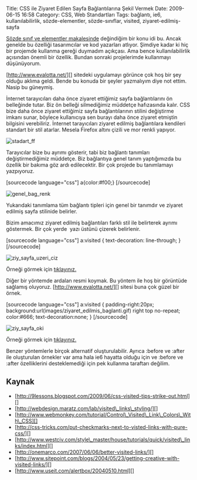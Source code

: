 Title: CSS ile Ziyaret Edilen Sayfa Bağlantılarına Şekil Vermek
Date: 2009-06-15 16:58
Category: CSS, Web Standartları
Tags: bağlantı, ie6, kullanılabilirlik, sözde-elementler, sözde-sınıflar, visited, ziyaret-edilmiş-sayfa

[Sözde sınıf ve elementler makalesinde][] değindiğim bir konu idi bu.
Ancak genelde bu özelliği tasarımcılar ve kod yazarları atlıyor. Şimdiye
kadar ki hiç bir projemde kullanma gereği duymadım açıkçası. Ama bence
kullanılabilirlik açısından önemli bir özellik. Bundan sonraki
projelerimde kullanmayı düşünüyorum.

[http://www.evalotta.net/][] sitedeki uygulamayı görünce çok hoş bir şey
olduğu aklıma geldi. Bende bu konuda bir şeyler yazmalıyım diye not
ettim. Nasip bu güneymiş.

İnternet tarayıcıları daha önce ziyaret ettiğimiz sayfa bağlantılarını
ön belleğinde tutar. Biz ön belleği silmediğimiz müddetçe hafızasında
kalır. CSS bize daha önce ziyaret ettiğimiz sayfa bağlantılarının
stilini değiştirme imkanı sunar, böylece kullanıcıya sen burayı daha
önce ziyaret etmiştin bilgisini verebiliriz. İnternet tarayıcıları
ziyaret edilmiş bağlantılara kendileri standart bir stil atarlar. Mesela
Firefox altını çizili ve mor renkli yapıyor.

![stadart\_ff][]

Tarayıcılar bize bu ayrımı gösterir, tabi biz bağlantı tanımları
değiştirmediğimiz müddetçe. Biz bağlantıya genel tanım yaptığımızda bu
özellik bir bakıma göz ardı edilecektir. Bir çok projede bu tanımlamayı
yazpıyoruz.

[sourcecode language="css"] a{color:\#f00;} [/sourcecode]

![genel\_bag\_renk][]

Yukarıdaki tanımlama tüm bağlantı tipleri için genel bir tanımdır ve
ziyaret edilmiş sayfa stilinide belirler.

Bizim amacımız ziyaret edilmiş bağlantıları farklı stil ile belirterek
ayrımı göstermek. Bir çok yerde  yazı üstünü çizerek belirlenir.

[sourcecode language="css"] a:visited { text-decoration: line-through; }
[/sourcecode]

![ziy\_sayfa\_uzeri\_ciz][]

Örneği görmek için [tıklayınız.][]

Diğer bir yöntemde ardalan resmi koymak. Bu yöntem ile hoş bir görüntüde
sağlamış oluyoruz. [http://www.evalotta.net/][] sitesi buna çok güzel
bir örnek.

[sourcecode language="css"] a:visited { padding-right:20px;
background:url(images/ziyaret\_edilmis\_baglanti.gif) right top
no-repeat; color:\#666; text-decoration:none; } [/sourcecode]

![ziy\_sayfa\_oki][]

Örneği görmek için [tıklayınız.][1]

Benzer yöntemlerle birçok alternatif oluşturulabilir. Ayrıca :before ve
:after ile oluşturulan örnekler var ama hala ie6 hayatta olduğu için ve
:before ve :after özelliklerini desteklemediği için pek kullanma
taraftarı değilim.

Kaynak
------

-   [http://9lessons.blogspot.com/2009/06/css-visited-tips-strike-out.html][]
-   [http://webdesign.maratz.com/lab/visited\_links\_styling/][]
-   [http://www.webmonkey.com/tutorial/Control\_Visited\_Link\_Colors\_With\_CSS][]
-   [http://css-tricks.com/put-checkmarks-next-to-visted-links-with-pure-css/][]
-   [http://www.westciv.com/style\_master/house/tutorials/quick/visited\_links/index.html][]
-   [http://onemarco.com/2007/06/06/better-visited-links/][]
-   [http://www.sitepoint.com/blogs/2004/05/23/getting-creative-with-visited-links/][]
-   [http://www.useit.com/alertbox/20040510.html][]

</p>

  [Sözde sınıf ve elementler makalesinde]: http://www.fatihhayrioglu.com/pseudo-siniflari-ve-pseudo-elementleri/
    "Sözde sınıf ve elementler kısmında"
  [http://www.evalotta.net/]: http://www.evalotta.net/
    "http://www.evalotta.net/"
  [stadart\_ff]: http://www.fatihhayrioglu.com/wp-content/stadart_ff.gif
    "stadart_ff"
  [genel\_bag\_renk]: http://www.fatihhayrioglu.com/wp-content/genel_bag_renk.gif
    "genel_bag_renk"
  [ziy\_sayfa\_uzeri\_ciz]: http://www.fatihhayrioglu.com/wp-content/ziy_sayfa_uzeri_ciz.gif
    "ziy_sayfa_uzeri_ciz"
  [tıklayınız.]: /dokumanlar/ziyaret_edilmis_baglantilar.html
  [ziy\_sayfa\_oki]: http://www.fatihhayrioglu.com/wp-content/ziy_sayfa_oki.gif
    "ziy_sayfa_oki"
  [1]: /dokumanlar/ziyaret_edilmis_baglantilar2.html
  [http://9lessons.blogspot.com/2009/06/css-visited-tips-strike-out.html]:
    http://9lessons.blogspot.com/2009/06/css-visited-tips-strike-out.html
    "http://9lessons.blogspot.com/2009/06/css-visited-tips-strike-out.html"
  [http://webdesign.maratz.com/lab/visited\_links\_styling/]: http://webdesign.maratz.com/lab/visited_links_styling/
    "http://webdesign.maratz.com/lab/visited_links_styling/"
  [http://www.webmonkey.com/tutorial/Control\_Visited\_Link\_Colors\_With\_CSS]:
    http://www.webmonkey.com/tutorial/Control_Visited_Link_Colors_With_CSS
    "http://www.webmonkey.com/tutorial/Control_Visited_Link_Colors_With_CSS"
  [http://css-tricks.com/put-checkmarks-next-to-visted-links-with-pure-css/]:
    http://css-tricks.com/put-checkmarks-next-to-visted-links-with-pure-css/
    "http://css-tricks.com/put-checkmarks-next-to-visted-links-with-pure-css/"
  [http://www.westciv.com/style\_master/house/tutorials/quick/visited\_links/index.html]:
    http://www.westciv.com/style_master/house/tutorials/quick/visited_links/index.html
    "http://www.westciv.com/style_master/house/tutorials/quick/visited_links/index.html"
  [http://onemarco.com/2007/06/06/better-visited-links/]: http://onemarco.com/2007/06/06/better-visited-links/
    "http://onemarco.com/2007/06/06/better-visited-links/"
  [http://www.sitepoint.com/blogs/2004/05/23/getting-creative-with-visited-links/]:
    http://www.sitepoint.com/blogs/2004/05/23/getting-creative-with-visited-links/
    "http://www.sitepoint.com/blogs/2004/05/23/getting-creative-with-visited-links/"
  [http://www.useit.com/alertbox/20040510.html]: http://www.useit.com/alertbox/20040510.html
    "http://www.useit.com/alertbox/20040510.html"
